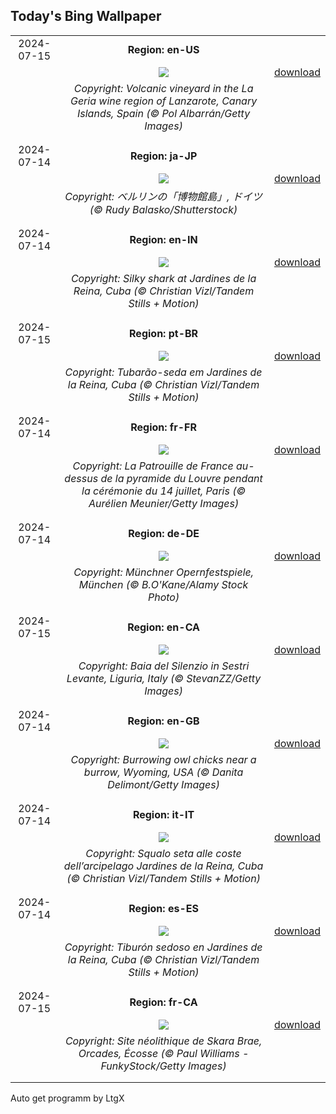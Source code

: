 ## Today's Bing Wallpaper
|      |      |      |
| :----: | :----: | :----: |
|2024-07-15|**Region: en-US**||
||![](https://www.bing.com/th?id=OHR.LaGeriaLanzarote_EN-US4849523931_UHD.jpg&pid=hp&w=1152&h=648&rs=1&c=4)| [download](https://www.bing.com/th?id=OHR.LaGeriaLanzarote_EN-US4849523931_UHD.jpg)|
||*Copyright: Volcanic vineyard in the La Geria wine region of Lanzarote, Canary Islands, Spain (© Pol Albarrán/Getty Images)*
||
|||
|2024-07-14|**Region: ja-JP**||
||![](https://www.bing.com/th?id=OHR.MuseumIsland_JA-JP9009131694_UHD.jpg&pid=hp&w=1152&h=648&rs=1&c=4)| [download](https://www.bing.com/th?id=OHR.MuseumIsland_JA-JP9009131694_UHD.jpg)|
||*Copyright: ベルリンの「博物館島」, ドイツ (© Rudy Balasko/Shutterstock)*
||
|||
|2024-07-14|**Region: en-IN**||
||![](https://www.bing.com/th?id=OHR.SilkyShark_EN-IN8852758594_UHD.jpg&pid=hp&w=1152&h=648&rs=1&c=4)| [download](https://www.bing.com/th?id=OHR.SilkyShark_EN-IN8852758594_UHD.jpg)|
||*Copyright: Silky shark at Jardines de la Reina, Cuba (© Christian Vizl/Tandem Stills + Motion)*
||
|||
|2024-07-15|**Region: pt-BR**||
||![](https://www.bing.com/th?id=OHR.SilkyShark_PT-BR0331927489_UHD.jpg&pid=hp&w=1152&h=648&rs=1&c=4)| [download](https://www.bing.com/th?id=OHR.SilkyShark_PT-BR0331927489_UHD.jpg)|
||*Copyright: Tubarão-seda em Jardines de la Reina, Cuba (© Christian Vizl/Tandem Stills + Motion)*
||
|||
|2024-07-14|**Region: fr-FR**||
||![](https://www.bing.com/th?id=OHR.BastilleDayParis_FR-FR2037587707_UHD.jpg&pid=hp&w=1152&h=648&rs=1&c=4)| [download](https://www.bing.com/th?id=OHR.BastilleDayParis_FR-FR2037587707_UHD.jpg)|
||*Copyright: La Patrouille de France au-dessus de la pyramide du Louvre pendant la cérémonie du 14 juillet, Paris (© Aurélien Meunier/Getty Images)*
||
|||
|2024-07-14|**Region: de-DE**||
||![](https://www.bing.com/th?id=OHR.IntNatTheatreMunich_DE-DE4410278977_UHD.jpg&pid=hp&w=1152&h=648&rs=1&c=4)| [download](https://www.bing.com/th?id=OHR.IntNatTheatreMunich_DE-DE4410278977_UHD.jpg)|
||*Copyright: Münchner Opernfestspiele, München (© B.O'Kane/Alamy Stock Photo)*
||
|||
|2024-07-15|**Region: en-CA**||
||![](https://www.bing.com/th?id=OHR.SestriLevante_EN-CA8470730847_UHD.jpg&pid=hp&w=1152&h=648&rs=1&c=4)| [download](https://www.bing.com/th?id=OHR.SestriLevante_EN-CA8470730847_UHD.jpg)|
||*Copyright: Baia del Silenzio in Sestri Levante, Liguria, Italy (© StevanZZ/Getty Images)*
||
|||
|2024-07-14|**Region: en-GB**||
||![](https://www.bing.com/th?id=OHR.OwlSiblings_EN-GB5626247823_UHD.jpg&pid=hp&w=1152&h=648&rs=1&c=4)| [download](https://www.bing.com/th?id=OHR.OwlSiblings_EN-GB5626247823_UHD.jpg)|
||*Copyright: Burrowing owl chicks near a burrow, Wyoming, USA (© Danita Delimont/Getty Images)*
||
|||
|2024-07-14|**Region: it-IT**||
||![](https://www.bing.com/th?id=OHR.SilkyShark_IT-IT4511134716_UHD.jpg&pid=hp&w=1152&h=648&rs=1&c=4)| [download](https://www.bing.com/th?id=OHR.SilkyShark_IT-IT4511134716_UHD.jpg)|
||*Copyright: Squalo seta alle coste dell’arcipelago Jardines de la Reina, Cuba (© Christian Vizl/Tandem Stills + Motion)*
||
|||
|2024-07-14|**Region: es-ES**||
||![](https://www.bing.com/th?id=OHR.SilkyShark_ES-ES4829919734_UHD.jpg&pid=hp&w=1152&h=648&rs=1&c=4)| [download](https://www.bing.com/th?id=OHR.SilkyShark_ES-ES4829919734_UHD.jpg)|
||*Copyright: Tiburón sedoso en Jardines de la Reina, Cuba (© Christian Vizl/Tandem Stills + Motion)*
||
|||
|2024-07-15|**Region: fr-CA**||
||![](https://www.bing.com/th?id=OHR.AncientOrkney_FR-CA6666648624_UHD.jpg&pid=hp&w=1152&h=648&rs=1&c=4)| [download](https://www.bing.com/th?id=OHR.AncientOrkney_FR-CA6666648624_UHD.jpg)|
||*Copyright: Site néolithique de Skara Brae, Orcades, Écosse (© Paul Williams - FunkyStock/Getty Images)*
||
|||

Auto get programm by LtgX
